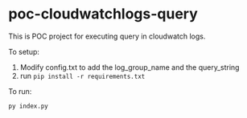 # poc-cloudwatchlogs-query

This is POC project for executing query in cloudwatch logs.

To setup:
1. Modify config.txt to add the log_group_name and the query_string
2. run `pip install -r requirements.txt`

To run:
```
py index.py
```
